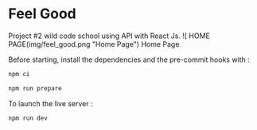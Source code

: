 # Feel Good
Project #2 wild code school using API with React Js.
 ![ HOME PAGE(img/feel_good.png "Home Page")   Home Page
 



Before starting, install the dependencies and the pre-commit hooks with :

```bash
npm ci

npm run prepare

```

To launch the live server :

```bash
npm run dev

```




